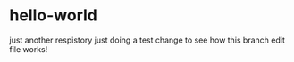 # hello-world
just another respistory
just doing a test change to see how this branch edit file works!
